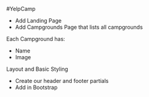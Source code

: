 #YelpCamp

* Add Landing Page
* Add Campgrounds Page that lists all campgrounds

Each Campground has:
* Name
* Image

Layout and Basic Styling
* Create our header and footer partials
* Add in Bootstrap